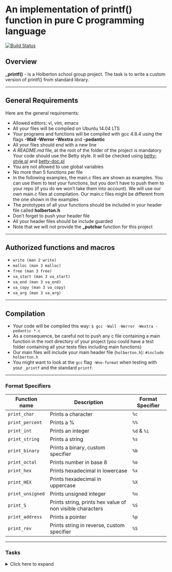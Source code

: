 # An implementation of printf() function in pure C programming language

[![Build Status](https://travis-ci.org/joemccann/dillinger.svg?branch=master)](https://github.com/narnat/printf)

## Overview

**_printf()** - is a Holberton school group project. The task is to write a custom version of printf() from standard library.

*************************************************************************

## General Requirements

Here are the general requirements:

  - Allowed editors: vi, vim, emacs
  - All your files will be compiled on Ubuntu 14.04 LTS
  - Your programs and functions will be compiled with gcc 4.8.4 using the flags **-Wall -Werror -Wextra** and **-pedantic**
  - All your files should end with a new line
  - *A README.md* file, at the root of the folder of the project is mandatory
Your code should use the Betty style. It will be checked using [betty-style.pl](https://github.com/holbertonschool/Betty/blob/master/betty-style.pl) and [betty-doc.pl](https://github.com/holbertonschool/Betty/blob/master/betty-doc.pl)
  - You are not allowed to use global variables
  - No more than 5 functions per file
  - In the following examples, the main.c files are shown as examples. You can use them to test your functions, but you don’t have to push them to your repo (if you do we won’t take them into account). We will use our own main.c files at compilation. Our main.c files might be different from the one shown in the examples
  - The prototypes of all your functions should be included in your header file called **holberton.h**
  - Don’t forget to push your header file
  - All your header files should be include guarded
  - Note that we will not provide the **_putchar** function for this project

******************************************************************************

## Authorized functions and macros

  - `write (man 2 write)`
  - `malloc (man 3 malloc)`
  - `free (man 3 free)`
  - `va_start (man 3 va_start)`
  - `va_end (man 3 va_end)`
  - `va_copy (man 3 va_copy)`
  - `va_arg (man 3 va_arg)`

******************************************************************************

## Compilation
  -  Your code will be compiled this way:
  ```$ gcc -Wall -Werror -Wextra -pedantic *.c```
  - As a consequence, be careful not to push any c file containing a main function in the root directory of your project (you could have a test folder containing all your tests files including main functions)
  - Our main files will include your main header file (`holberton.h`): `#include holberton.h`
  - You might want to look at the `gcc` flag `-Wno-format` when testing with your `_printf` and the standard `printf`.

*******************************************************************************

### Format Specifiers
Function name | Description | Format Specifier
--- | --- | ---
`print_char` | Prints a character | `%c`
`print_percent` | Prints a % | `%%`
`print_int` | Prints an integer | `%d` & `%i`
`print_string` | Prints a string | `%s`
`print_binary` | Prints a binary, custom specifier | `%b`
`print_octal` | Prints number in base 8 | `%o`
`print_hex` | Prints hexadecimal in lowercase | `%x`
`print_HEX` | Prints hexadecimal in uppercase | `%X`
`print_unsigned` | Prints unsigned integer | `%u`
`print_S` | Prints string, prints hex value of non visible characters | `%S`
`print_address` | Prints a pointer | `%p`
`print_rev` | Prints string in reverse, custom specifier | `%S`


*******************************************************************************

### Tasks
<details>
<summary>
Click here to expand
</summary>
<ul>

<li>- 0. I'm not going anywhere. You can print that wherever you want to. I'm here and I'm a Spur for life *mandatory*
</li><li> - 1. Education is when you read the fine print. Experience is what you get if you don't *mandatory*
</li><li> - 2. Just because it's in print doesn't mean it's the gospel *mandatory
</li><li> - 3. With a face like mine, I do better in print *#advanced*
</li><li> - 4. What one has not experienced, one will never understand in print *#advanced*
</li><li> - 5. Nothing in fine print is ever good news *#advanced*
</li><li> - 6. My weakness is wearing too much leopard print *#advanced*
</li><li> - 7. How is the world ruled and led to war? Diplomats lie to journalists and believe these lies when they see them in print *#advanced*
</li><li> - 8. The big print gives and the small print takes away *#advanced*
</li><li> - 9. Sarcasm is lost in print *#advanced*
</li><li> - 10. Print some money and give it to us for the rain forests *#advanced*
</li><li> - 11. The negative is the equivalent of the composer's score, and the print the performance *#advanced*
</li><li> - 12. It's depressing when you're still around and your albums are out of print *#advanced*
</li><li> - 13. Every time that I wanted to give up, if I saw an interesting textile, print what ever, suddenly I would see a collection *#advanced*
</li><li> - 14. Print is the sharpest and the strongest weapon of our party *#advanced*
</li><li> - 15. The flood of print has turned reading into a process of gulping rather than savoring *#advanced*
</li><li> - 16. All of the above functionality should work flawlessly *#advanced*
</ul>


</details>
